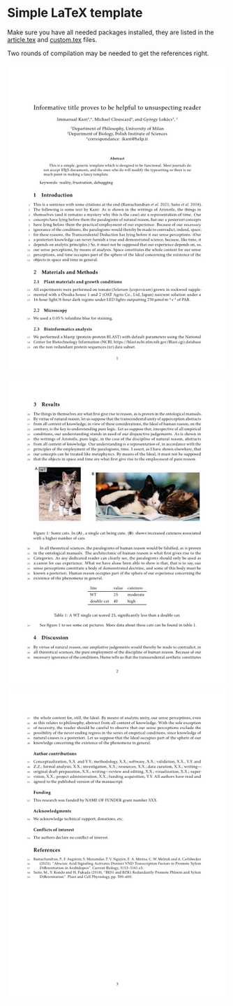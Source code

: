 # Simple LaTeX template
Make sure you have all needed packages installed, they are listed in the [article.tex](article.tex) and [custom.tex](custom.tex) files.

Two rounds of compilation may be needed to get the references right.

![screenshot 1](/preview/scrot1.jpg)
![screenshot 2](/preview/scrot2.jpg)
![screenshot 3](/preview/scrot3.jpg)
